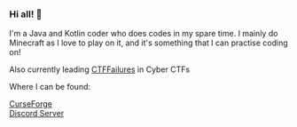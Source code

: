 ### Hi all! 👋

I'm a Java and Kotlin coder who does codes in my spare time. I mainly do Minecraft as I love to play on it, and it's something that I can practise coding on! 

Also currently leading [CTFFailures](https://ctftime.org/team/180097) in Cyber CTFs 

Where I can be found:

[CurseForge](https://www.curseforge.com/members/cloudonnine/projects/)  
[Discord Server](https://discord.gg/nPbakm9eEr)
